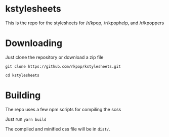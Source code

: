 # kstylesheets
This is the repo for the stylesheets for /r/kpop, /r/kpophelp, and /r/kpoppers

# Downloading
Just clone the repository or download a zip file

`git clone https://github.com/rkpop/kstylesheets.git`

`cd kstylesheets`

# Building
The repo uses a few npm scripts for compiling the scss

Just run `yarn build`

The compiled and minified css file will be in `dist/`.
